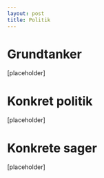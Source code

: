 ```yaml
---
layout: post
title: Politik
---
```

# Grundtanker

\[placeholder\]

# Konkret politik

\[placeholder\]

# Konkrete sager

\[placeholder\]